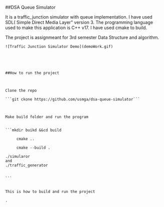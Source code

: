 ##DSA Queue Simulator 


It is a traffic_junction simulator with queue implementation. I have used SDL( Simple Direct Media Layer" version 3. The programming language used to make this application is C++ v17. I have used cmake to build. 

The project is assignmeant for 3rd semester Data Structure and algorithm.
```````````````````````````````````````````````````````````````````
![Traffic Junction Simulator Demo](demoWork.gif)





##How to run the project



Clone the repo

```git ckone https://github.com/usmga/dsa-queue-simulator```



Make build folder and run the program


```mkdir buikd &&cd build

     cmake ..

     cmake --build .

./simularor
and
./traffic_generator


```


This is how to build and run the project

.

